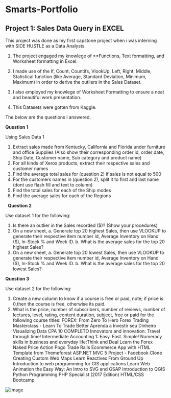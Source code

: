# Smarts-Portfolio

## Project 1: Sales Data Query in EXCEL
This project was done as my first capstone project when i was interning with SIDE HUSTLE as a Data Analysts.

1. The project engaged my knowlege of **Functions, Text formatting, and Worksheet formatting in Excel.

2. I made use of the If, Count, Countifs, VlookUp, Left, Right, Middle, Statistical function (like Average, Standard Deviation, Minimum, Maximum) in order to derive the outliers in the Sales Dataset. 

3. I also employed my knowlege of Worksheet Formatting to ensure a neat and beautiful work presentation. 

4. This Datasets were gotten from Kaggle.

The below are the questions I answered. 


**Question 1**

Using Sales Data 1

1. Extract sales made from Kentucky, California and Florida under furniture and office Supplies (Also show their corresponding order id, order date, Ship Date, Customer name, Sub category and product name)
2. For all kinds of Xerox products, extract their respective sales and customer names
3. Find the average total sales for (question 2) if sales is not equal to 500
4. For the customers names in (question 2), split it to first and last name (dont use flash fill and text to column)
5. Find the total sales for each of the Ship modes
6. Find the average sales for each of the Regions

 
**Question 2**

Use dataset 1 for the following:

1. Is there an outlier in the Sales recorded ($)? (Show your procedures)
2. On a new sheet,
a. Generate top 20 highest Sales, then use VLOOKUP to generate their respective item number id, Average Inventory on Hand ($), In-Stock % and Week ID.
b. What is the average sales for the top 20 highest Sales?
3. On a new sheet,
a. Generate top 20 lowest Sales, then use VLOOKUP to generate their respective item number id, Average Inventory on Hand ($), In-Stock % and Week ID.
b. What is the average sales for the top 20 lowest Sales?
 
 
**Question 3**

Use dataset 2 for the following:

1. Create a new column to know if a course is free or paid, note; if price is 0,then the course is free, otherwise its paid.
2. What is the price, number of subscribers, number of reviews, number of lectures, level, rating, content duration, subject, free or paid for the following course titles: FOREX: From Zero To Hero Forex Trading Masterclass - Learn To Trade Better Aprenda a Investir seu Dinheiro Visualizing Data CPA 10 COMPLETO Innovators and innovation: Travel through time! Intermediate Accounting 1: Easy. Fast. Simple! Numeracy skills in business and everyday life:Think and Deal Learn the Forex Naked Price Action Pogo Trade Rails Ecommerce App with HTML Template from Themeforest ASP.NET MVC 5 Project - Facebook Clone Creating Custom Web Maps Learn Reactivex From Ground Up Introduction to web programming for GIS applications Learn Web Animation the Easy Way: An Intro to SVG and GSAP Introduction to QGIS Python Programming PHP Specialist (2017 Edition) HTML/CSS Bootcamp 
 

![image](https://user-images.githubusercontent.com/68339249/171917089-8dc2c737-cb54-4b90-a92f-52176f510c76.png)

